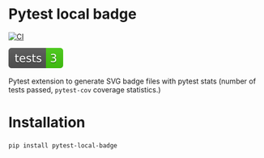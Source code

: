 # Pytest local badge

[![CI](https://github.com/VRGhost/pytest-local-badge/actions/workflows/main.yml/badge.svg)](https://github.com/VRGhost/pytest-local-badge/actions/workflows/main.yml)

![Tests](./badges/tests.svg)


Pytest extension to generate SVG badge files with pytest stats (number of tests passed, `pytest-cov` coverage statistics.)

# Installation

`pip install pytest-local-badge`